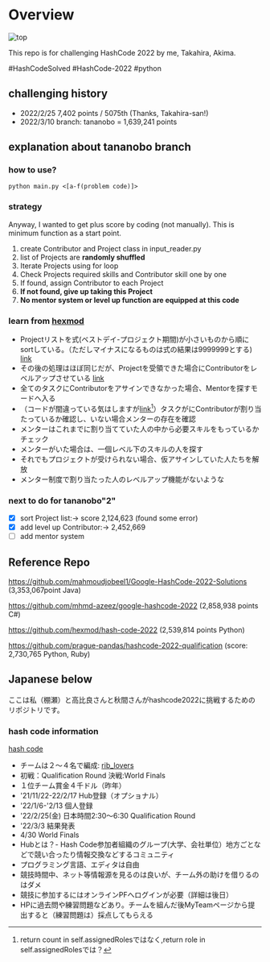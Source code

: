 # Overview

![top](https://codejam.googleapis.com/dashboard/get_file/AQj_6U2TJsZ9UXhJfWvMM5G2u4j78N84faQu6TIWTXYEIRmnX69qtXjrlA/team.png)

This repo is for challenging HashCode 2022 by me, Takahira, Akima.

#HashCodeSolved
#HashCode-2022
#python

## challenging history
- 2022/2/25 7,402 points / 5075th (Thanks, Takahira-san!)
- 2022/3/10 branch: tananobo = 1,639,241 points

## explanation about tananobo branch

### how to use?
```
python main.py <[a-f(problem code)]>
```
### strategy

Anyway, I wanted to get plus score by coding (not manually). This is minimum function as a start point.

1. create Contributor and Project class in input_reader.py
2. list of Projects are __randomly shuffled__
3. Iterate Projects using for loop
4. Check Projects required skills and Contributor skill one by one
5. If found, assign Contributor to each Project
6. __If not found, give up taking this Project__
7. __No mentor system or level up function are equipped at this code__

### learn from [hexmod](https://github.com/hexmod/hash-code-2022)

- Projectリストを式(ベストデイ-プロジェクト期間)が小さいものから順にsortしている。（ただしマイナスになるものは式の結果は9999999とする) [link](https://github.com/hexmod/hash-code-2022/blob/2cfa240fb56891f68b69af9619a1388938b5f138/src/main.py#L91)
- その後の処理はほぼ同じだが、Projectを受領できた場合にContributorをレベルアップさせている [link](https://github.com/hexmod/hash-code-2022/blob/2cfa240fb56891f68b69af9619a1388938b5f138/src/main.py#L109)
- 全てのタスクにContributorをアサインできなかった場合、Mentorを探すモードへ入る
- （コードが間違っている気はしますが[link](https://github.com/hexmod/hash-code-2022/blob/2cfa240fb56891f68b69af9619a1388938b5f138/src/Project.py#L19)[^1]）タスクがにContributorが割り当たっているか確認し、いない場合メンターの存在を確認
- メンターはこれまでに割り当てていた人の中から必要スキルをもっているかチェック
- メンターがいた場合は、一個レベル下のスキルの人を探す
- それでもプロジェクトが受けられない場合、仮アサインしていた人たちを解放
- メンター制度で割り当たった人のレベルアップ機能がないような

[^1]:return count in self.assignedRolesではなく,return role in self.assignedRolesでは？

### next to do for tananobo"2"
- [x] sort Project list:-> score 2,124,623 (found some error)
- [x] add level up Contributor:-> 2,452,669
- [ ] add mentor system

## Reference Repo

https://github.com/mahmoudjobeel1/Google-HashCode-2022-Solutions (3,353,067point Java)

https://github.com/mhmd-azeez/google-hashcode-2022 (2,858,938 points C#)

https://github.com/hexmod/hash-code-2022 (2,539,814 points Python)

https://github.com/prague-pandas/hashcode-2022-qualification (score: 2,730,765 Python, Ruby)

## Japanese below

ここは私（棚瀬）と高比良さんと秋間さんがhashcode2022に挑戦するためのリポジトリです。

### hash code information

[hash code](https://codingcompetitions.withgoogle.com/hashcode/)

- チームは２〜４名で編成: [rib_lovers](https://codingcompetitions.withgoogle.com/hashcode/jointeam/00000000008caae7/00000000008fcb65/b59fda0d33f9e376)
- 初戦：Qualification Round 決戦:World Finals
- １位チーム賞金４千ドル（昨年）
- '21/11/22-22/2/17 Hub登録（オプショナル）
- '22/1/6-'2/13 個人登録
- '22/2/25(金) 日本時間2:30〜6:30 Qualification Round
- '22/3/3 結果発表
- 4/30 World Finals
- Hubとは？- Hash Code参加者組織のグループ(大学、会社単位）地方ごとなどで競い合ったり情報交換などするコミュニティ
- プログラミング言語、エディタは自由
- 競技時間中、ネット等情報源を見るのは良いが、チーム外の助けを借りるのはダメ
- 競技に参加するにはオンラインPFへログインが必要（詳細は後日）
- HPに過去問や練習問題などあり。チームを組んだ後MyTeamページから提出すると（練習問題は）採点してもらえる
